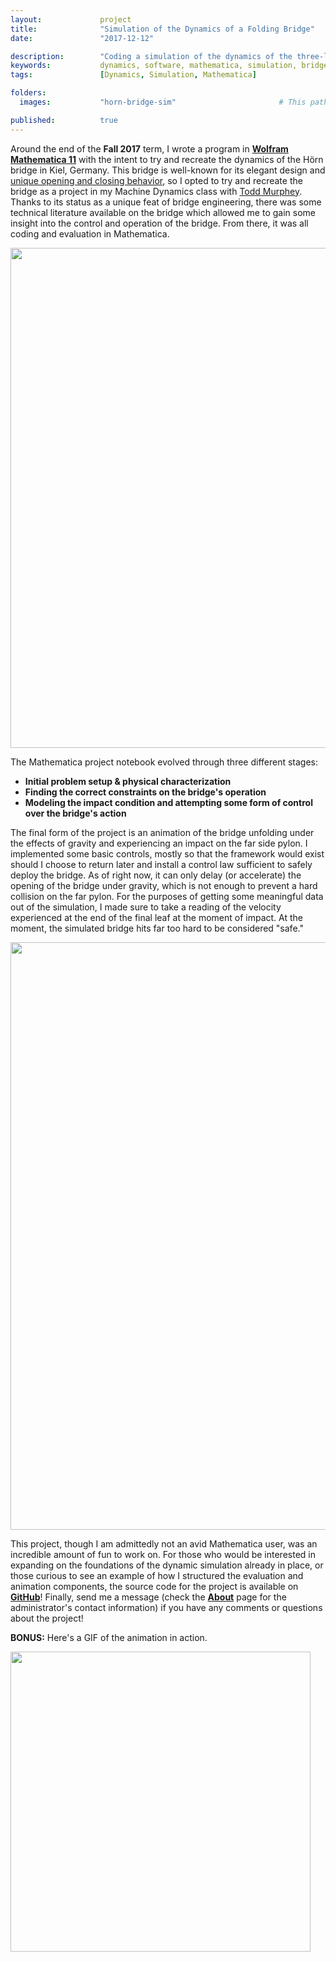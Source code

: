 ```yaml
---
layout:             project
title:              "Simulation of the Dynamics of a Folding Bridge"
date:               "2017-12-12"

description:        "Coding a simulation of the dynamics of the three-leaf, folding Hörn bridge in Kiel, Germany."
keywords:           dynamics, software, mathematica, simulation, bridge dynamics, euler-lagrange
tags:               [Dynamics, Simulation, Mathematica]

folders:
  images:           "horn-bridge-sim"                       # This path is project-dependent; don't forget to change it!

published:          true
---
```


Around the end of the **Fall 2017** term, I wrote a program in **[Wolfram Mathematica 11](https://www.wolfram.com/mathematica/)** with the intent to try and recreate the dynamics of the Hörn bridge in Kiel, Germany. This bridge is well-known for its elegant design and [unique opening and closing behavior](https://www.youtube.com/watch?v=E5BF3Lvmi_8), so I opted to try and recreate the bridge as a project in my Machine Dynamics class with [Todd Murphey](https://nxr.northwestern.edu/people/todd-murphey). Thanks to its status as a unique feat of bridge engineering, there was some technical literature available on the bridge which allowed me to gain some insight into the control and operation of the bridge. From there, it was all coding and evaluation in Mathematica.

<div class="project-image">
    <img src="{{ site.url }}/{{ site.project_assets }}/{{ page.folders.images }}/deploy.png" style="width:800px">
</div>

The Mathematica project notebook evolved through three different stages:

* **Initial problem setup & physical characterization**
* **Finding the correct constraints on the bridge's operation**
* **Modeling the impact condition and attempting some form of control over the bridge's action**

The final form of the project is an animation of the bridge unfolding under the effects of gravity and experiencing an impact on the far side pylon. I implemented some basic controls, mostly so that the framework would exist should I choose to return later and install a control law sufficient to safely deploy the bridge. As of right now, it can only delay (or accelerate) the opening of the bridge under gravity, which is not enough to prevent a hard collision on the far pylon. For the purposes of getting some meaningful data out of the simulation, I made sure to take a reading of the velocity experienced at the end of the final leaf at the moment of impact. At the moment, the simulated bridge hits far too hard to be considered "safe."

<div class="project-image">
    <img src="{{ site.url }}/{{ site.project_assets }}/{{ page.folders.images }}/results.png" style="width:940px">
</div>

This project, though I am admittedly not an avid Mathematica user, was an incredible amount of fun to work on. For those who would be interested in expanding on the foundations of the dynamic simulation already in place, or those curious to see an example of how I structured the evaluation and animation components, the source code for the project is available on **[GitHub](https://github.com/spieswl/horn-bridge-dynamics_sim)**! Finally, send me a message (check the **[About]({{site.url}}/about)** page for the administrator's contact information) if you have any comments or questions about the project!

**BONUS:** Here's a GIF of the animation in action.

<div class="project-image">
    <img src="{{ site.url }}/{{ site.project_assets }}/{{ page.folders.images }}/animation.gif" style="width:480px">
</div>



